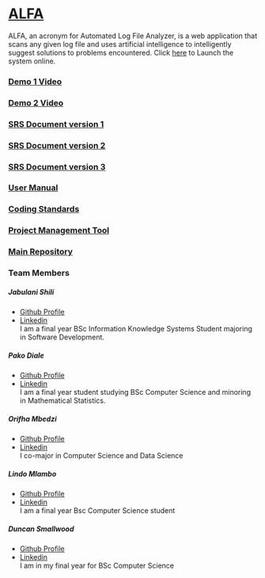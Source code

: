 # [ALFA](https://alfa-automated-log-analyzer.firebaseapp.com/)

ALFA, an acronym for Automated Log File Analyzer, is a web application that scans any given log file and uses artificial intelligence to intelligently suggest solutions to problems encountered. Click [here](https://alfa-automated-log-analyzer.firebaseapp.com/) to Launch the system online.

### [Demo 1 Video](https://drive.google.com/file/d/1clEgzXxKfKW1Gb1IvowvJiMREUof8Az/view?usp=sharing)
### [Demo 2 Video](https://drive.google.com/file/d/1WJIHGYdTuHnZsDhMGKKkI6v4e8zuh1nv/view?usp=sharing)
### [SRS Document version 1](https://www.overleaf.com/read/xrpbgbbvhhjv)
### [SRS Document version 2](https://www.overleaf.com/read/tqxcyrdwrxnw)
### [SRS Document version 3](https://www.overleaf.com/2389692214ryjmkvzhktbc)
### [User Manual](https://drive.google.com/file/d/1RbW9kFbCcJnjq3gRwNXOY5AcdTnW8wkG/view?usp=sharing)
### [Coding Standards](https://drive.google.com/file/d/1eH7Ouj1ZUr9smyn_LCdSCF3GPNRAy3tv/view?usp=sharing)
### [Project Management Tool](https://app.clickup.com/2546744/v/b/li/21408284)
### [Main Repository](https://github.com/COS301-SE-2020/ALFA)
### Team Members
##### Jabulani Shili
* [Github Profile](https://u16220073.github.io/online-cv/)  
* [Linkedin](https://www.linkedin.com/in/jabulani-shili-a591b4130/)  
I am a final year BSc Information Knowledge Systems Student majoring in Software Development.

##### Pako Diale
* [Github Profile](https://pkdiale671.github.io/)  
* [Linkedin](https://www.linkedin.com/in/pako-diale-53b27a1a9/)  
I am a final year student studying BSc Computer Science and minoring in Mathematical Statistics.

##### Orifha Mbedzi
* [Github Profile](https://github.com/Mbedzi346)  
* [Linkedin](linkedin.com)  
I co-major in Computer Science and Data Science

##### Lindo Mlambo
* [Github Profile](https://github.com/lindo-mlambo)  
* [Linkedin](https://www.linkedin.com/in/lindo-mlambo-790b95101/)  
I am a final year Bsc Computer Science student

##### Duncan Smallwood
* [Github Profile](https://github.com/DuncanSmallwood)  
* [Linkedin](https://www.linkedin.com/in/duncan-smallwood-020815187/)  
I am in my final year for BSc Computer Science




